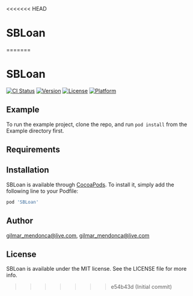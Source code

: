 <<<<<<< HEAD
# SBLoan
=======
# SBLoan

[![CI Status](https://img.shields.io/travis/gilmar_mendonca@live.com/SBLoan.svg?style=flat)](https://travis-ci.org/gilmar_mendonca@live.com/SBLoan)
[![Version](https://img.shields.io/cocoapods/v/SBLoan.svg?style=flat)](https://cocoapods.org/pods/SBLoan)
[![License](https://img.shields.io/cocoapods/l/SBLoan.svg?style=flat)](https://cocoapods.org/pods/SBLoan)
[![Platform](https://img.shields.io/cocoapods/p/SBLoan.svg?style=flat)](https://cocoapods.org/pods/SBLoan)

## Example

To run the example project, clone the repo, and run `pod install` from the Example directory first.

## Requirements

## Installation

SBLoan is available through [CocoaPods](https://cocoapods.org). To install
it, simply add the following line to your Podfile:

```ruby
pod 'SBLoan'
```

## Author

gilmar_mendonca@live.com, gilmar_mendonca@live.com

## License

SBLoan is available under the MIT license. See the LICENSE file for more info.
>>>>>>> e54b43d (Initial commit)

